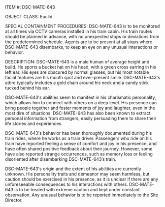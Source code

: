 ITEM #: DSC-MATE-643

OBJECT CLASS: Euclid

SPECIAL CONTAINMENT PROCEDURES: DSC-MATE-643 is to be monitored at all times via CCTV cameras installed in his train cabin. His train routes should be planned in advance, with no unexpected stops or deviations from the predetermined schedule. Agents are to be present at all stops where DSC-MATE-643 disembarks, to keep an eye on any unusual interactions or behavior.

DESCRIPTION: DSC-MATE-643 is a male human of average height and build. He sports a bucket hat on his head, with a green cross earring in his left ear. His eyes are obscured by normal glasses, but his most notable facial features are his mouth spot and ever-present smile. DSC-MATE-643's attire typically includes a gold chain around his neck and a candy stick tucked behind his ear.

DSC-MATE-643's abilities seem to manifest in his charismatic personality, which allows him to connect with others on a deep level. His presence can bring people together and foster moments of joy and laughter, even in the most dire of situations. DSC-MATE-643 has also been known to extract personal information from strangers, easily persuading them to share their life stories and experiences.

DSC-MATE-643's behavior has been thoroughly documented during his train rides, where he works as a train driver. Passengers who ride on his train have reported feeling a sense of comfort and joy in his presence, and have often shared positive feedback about their journey. However, some have also reported strange occurrences, such as memory loss or feeling disoriented after disembarking DSC-MATE-643’s train.

DSC-MATE-643's origin and the extent of his abilities are currently unknown. His personality traits and demeanor may seem harmless, but caution should be exercised in his presence, as it is unclear if there are any unforeseeable consequences to his interactions with others. DSC-MATE-643 is to be treated with extreme caution and kept under constant observation. Any unusual behavior is to be reported immediately to the Site Director.